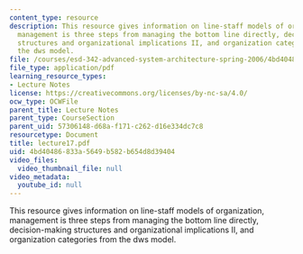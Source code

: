 ```yaml
---
content_type: resource
description: This resource gives information on line-staff models of organization,
  management is three steps from managing the bottom line directly, decision-making
  structures and organizational implications II, and organization categories from
  the dws model.
file: /courses/esd-342-advanced-system-architecture-spring-2006/4bd40486833a5649b582b654d8d39404_lecture17.pdf
file_type: application/pdf
learning_resource_types:
- Lecture Notes
license: https://creativecommons.org/licenses/by-nc-sa/4.0/
ocw_type: OCWFile
parent_title: Lecture Notes
parent_type: CourseSection
parent_uid: 57306148-d68a-f171-c262-d16e334dc7c8
resourcetype: Document
title: lecture17.pdf
uid: 4bd40486-833a-5649-b582-b654d8d39404
video_files:
  video_thumbnail_file: null
video_metadata:
  youtube_id: null
---
```

This resource gives information on line-staff models of organization, management is three steps from managing the bottom line directly, decision-making structures and organizational implications II, and organization categories from the dws model.